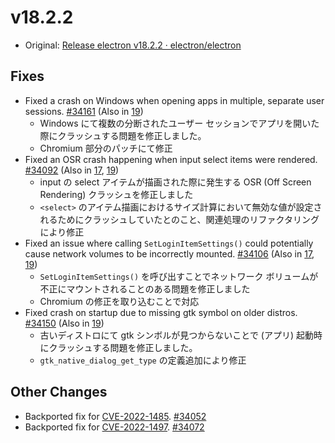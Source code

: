 # v18.2.2

- Original: [Release electron v18.2.2 · electron/electron](https://github.com/electron/electron/releases/tag/v18.2.2)

## Fixes

- Fixed a crash on Windows when opening apps in multiple, separate user sessions. [#34161](https://github.com/electron/electron/pull/34161) (Also in [19](https://github.com/electron/electron/pull/34160))
  - Windows にて複数の分断されたユーザー セッションでアプリを開いた際にクラッシュする問題を修正しました。
  - Chromium 部分のパッチにて修正
- Fixed an OSR crash happening when input select items were rendered. [#34092](https://github.com/electron/electron/pull/34092) (Also in [17](https://github.com/electron/electron/pull/34091), [19](https://github.com/electron/electron/pull/34093))
  - input の select アイテムが描画された際に発生する OSR (Off Screen Rendering) クラッシュを修正しました
  - `<select>` のアイテム描画におけるサイズ計算において無効な値が設定されるためにクラッシュしていたとのこと、関連処理のリファクタリングにより修正
- Fixed an issue where calling `SetLoginItemSettings()` could potentially cause network volumes to be incorrectly mounted. [#34106](https://github.com/electron/electron/pull/34106) (Also in [17](https://github.com/electron/electron/pull/34107), [19](https://github.com/electron/electron/pull/34108))
  - `SetLoginItemSettings()` を呼び出すことでネットワーク ボリュームが不正にマウントされることのある問題を修正しました
  - Chromium の修正を取り込むことで対応
- Fixed crash on startup due to missing gtk symbol on older distros. [#34150](https://github.com/electron/electron/pull/34150) (Also in [19](https://github.com/electron/electron/pull/34151))
  - 古いディストロにて gtk シンボルが見つからないことで (アプリ) 起動時にクラッシュする問題を修正しました。
  - `gtk_native_dialog_get_type` の定義追加により修正

## Other Changes

- Backported fix for [CVE-2022-1485](https://github.com/advisories/GHSA-g5vg-5fhw-c8xq "CVE-2022-1485"). [#34052](https://github.com/electron/electron/pull/34052)
- Backported fix for [CVE-2022-1497](https://github.com/advisories/GHSA-634j-pc55-xw92 "CVE-2022-1497"). [#34072](https://github.com/electron/electron/pull/34072)
